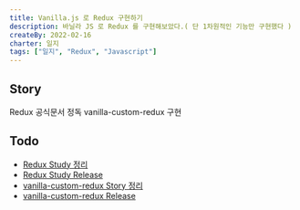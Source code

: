 ```yaml
---
title: Vanilla.js 로 Redux 구현하기
description: 바닐라 JS 로 Redux 를 구현해보았다.( 단 1차원적인 기능만 구현했다 )
createBy: 2022-02-16
charter: 일지
tags: ["일지", "Redux", "Javascript"]
---
```


## Story

Redux 공식문서 정독
vanilla-custom-redux 구현

## Todo

-   [Redux Study 정리](/TIL/study/redux/story)
-   [Redux Study Release](/TIL/study/study/redux/release)
-   [vanilla-custom-redux Story 정리](/TIL/project/vanilla-custom-redux/story)
-   [vanilla-custom-redux Release](/TIL/project/vanilla-custom-redux/release)
